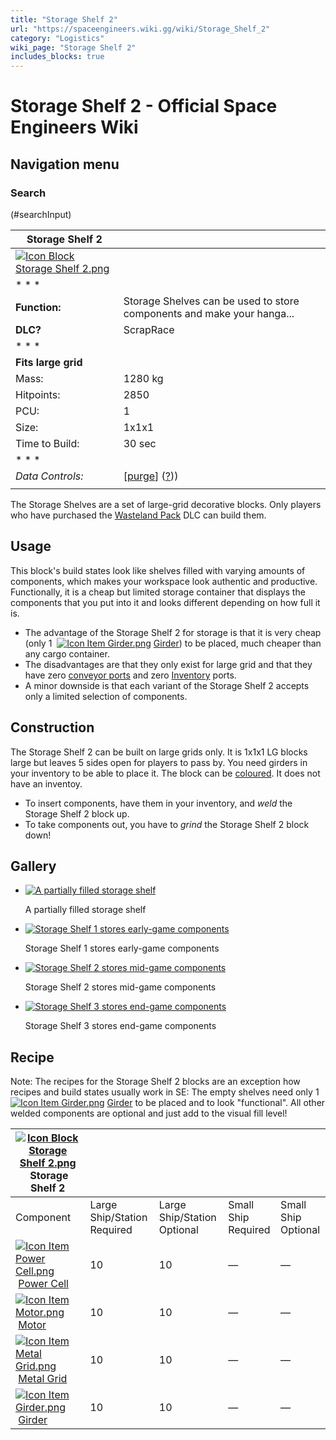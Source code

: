 ```yaml
---
title: "Storage Shelf 2"
url: "https://spaceengineers.wiki.gg/wiki/Storage_Shelf_2"
category: "Logistics"
wiki_page: "Storage Shelf 2"
includes_blocks: true
---
```


# Storage Shelf 2 - Official Space Engineers Wiki

## Navigation menu

### Search

(#searchInput)

| Storage Shelf 2 |     |
| --- | --- |
| [![Icon Block Storage Shelf 2.png](https://spaceengineers.wiki.gg/images/8/82/Icon_Block_Storage_Shelf_2.png?af7dc1)](https://spaceengineers.wiki.gg/wiki/File:Icon_Block_Storage_Shelf_2.png) |     |
| * * * |     |
| **Function:** | Storage Shelves can be used to store components and make your hanga... |
| **DLC?** | ScrapRace |
| * * * |     |
| **Fits large grid** |     |
| Mass: | 1280 kg |
| Hitpoints: | 2850 |
| PCU: | 1   |
| Size: | 1x1x1 |
| Time to Build: | 30 sec |
| * * * |     |
| _Data Controls:_ | \[[purge](https://spaceengineers.wiki.gg/wiki/Storage_Shelf_2?action=purge)\] ([?](https://spaceengineers.wiki.gg/wiki/Template:Info_Block))) |
|     |     |

The Storage Shelves are a set of large-grid decorative blocks. Only players who have purchased the [Wasteland Pack](https://spaceengineers.wiki.gg/wiki/Wasteland_Pack "Wasteland Pack") DLC can build them.

## Usage

This block's build states look like shelves filled with varying amounts of components, which makes your workspace look authentic and productive. Functionally, it is a cheap but limited storage container that displays the components that you put into it and looks different depending on how full it is.

*   The advantage of the Storage Shelf 2 for storage is that it is very cheap (only 1  [![Icon Item Girder.png](https://spaceengineers.wiki.gg/images/thumb/e/e9/Icon_Item_Girder.png/21px-Icon_Item_Girder.png?b2c906)](https://spaceengineers.wiki.gg/wiki/Girder "Girder") [Girder](https://spaceengineers.wiki.gg/wiki/Girder "Girder")) to be placed, much cheaper than any cargo container.
*   The disadvantages are that they only exist for large grid and that they have zero [conveyor ports](https://spaceengineers.wiki.gg/wiki/Conveyor_system "Conveyor system") and zero [Inventory](https://spaceengineers.wiki.gg/wiki/Inventory "Inventory") ports.
*   A minor downside is that each variant of the Storage Shelf 2 accepts only a limited selection of components.

## Construction

The Storage Shelf 2 can be built on large grids only. It is 1x1x1 LG blocks large but leaves 5 sides open for players to pass by. You need girders in your inventory to be able to place it. The block can be [coloured](https://spaceengineers.wiki.gg/wiki/Color "Color"). It does not have an inventoy.

*   To insert components, have them in your inventory, and _weld_ the Storage Shelf 2 block up.
*   To take components out, you have to _grind_ the Storage Shelf 2 block down!

## Gallery

*   [![A partially filled storage shelf](https://spaceengineers.wiki.gg/images/thumb/e/e8/Storage_shelve.jpg/120px-Storage_shelve.jpg?813f84)](https://spaceengineers.wiki.gg/wiki/File:Storage_shelve.jpg "A partially filled storage shelf")
    
    A partially filled storage shelf
    
*   [![Storage Shelf 1 stores early-game components](https://spaceengineers.wiki.gg/images/thumb/a/a6/Icon_Block_Storage_Shelf_1.png/120px-Icon_Block_Storage_Shelf_1.png?d8d7d2)](https://spaceengineers.wiki.gg/wiki/File:Icon_Block_Storage_Shelf_1.png "Storage Shelf 1 stores early-game components")
    
    Storage Shelf 1 stores early-game components
    
*   [![Storage Shelf 2 stores mid-game components](https://spaceengineers.wiki.gg/images/thumb/8/82/Icon_Block_Storage_Shelf_2.png/120px-Icon_Block_Storage_Shelf_2.png?af7dc1)](https://spaceengineers.wiki.gg/wiki/File:Icon_Block_Storage_Shelf_2.png "Storage Shelf 2 stores mid-game components")
    
    Storage Shelf 2 stores mid-game components
    
*   [![Storage Shelf 3 stores end-game components](https://spaceengineers.wiki.gg/images/thumb/9/98/Icon_Block_Storage_Shelf_3.png/120px-Icon_Block_Storage_Shelf_3.png?25eb25)](https://spaceengineers.wiki.gg/wiki/File:Icon_Block_Storage_Shelf_3.png "Storage Shelf 3 stores end-game components")
    
    Storage Shelf 3 stores end-game components
    

## Recipe

Note: The recipes for the Storage Shelf 2 blocks are an exception how recipes and build states usually work in SE: The empty shelves need only 1  [![Icon Item Girder.png](https://spaceengineers.wiki.gg/images/thumb/e/e9/Icon_Item_Girder.png/21px-Icon_Item_Girder.png?b2c906)](https://spaceengineers.wiki.gg/wiki/Girder "Girder") [Girder](https://spaceengineers.wiki.gg/wiki/Girder "Girder") to be placed and to look "functional". All other welded components are optional and just add to the visual fill level!

| [![Icon Block Storage Shelf 2.png](https://spaceengineers.wiki.gg/images/thumb/8/82/Icon_Block_Storage_Shelf_2.png/21px-Icon_Block_Storage_Shelf_2.png?af7dc1)](https://spaceengineers.wiki.gg/wiki/Storage_Shelf_2 "Storage Shelf 2") Storage Shelf 2 |     |     |     |     |
| --- | --- | --- | --- | --- |
| Component | Large Ship/Station  <br>Required | Large Ship/Station  <br>Optional | Small Ship  <br>Required | Small Ship  <br>Optional |
| [![Icon Item Power Cell.png](https://spaceengineers.wiki.gg/images/thumb/3/37/Icon_Item_Power_Cell.png/21px-Icon_Item_Power_Cell.png?29ae8b)](https://spaceengineers.wiki.gg/wiki/Power_Cell "Power Cell") [Power Cell](https://spaceengineers.wiki.gg/wiki/Power_Cell "Power Cell") | 10  | 10  | —   | —   |
| [![Icon Item Motor.png](https://spaceengineers.wiki.gg/images/thumb/2/2c/Icon_Item_Motor.png/21px-Icon_Item_Motor.png?4a2f3f)](https://spaceengineers.wiki.gg/wiki/Motor "Motor") [Motor](https://spaceengineers.wiki.gg/wiki/Motor "Motor") | 10  | 10  | —   | —   |
| [![Icon Item Metal Grid.png](https://spaceengineers.wiki.gg/images/thumb/1/16/Icon_Item_Metal_Grid.png/21px-Icon_Item_Metal_Grid.png?c674cf)](https://spaceengineers.wiki.gg/wiki/Metal_Grid "Metal Grid") [Metal Grid](https://spaceengineers.wiki.gg/wiki/Metal_Grid "Metal Grid") | 10  | 10  | —   | —   |
| [![Icon Item Girder.png](https://spaceengineers.wiki.gg/images/thumb/e/e9/Icon_Item_Girder.png/21px-Icon_Item_Girder.png?b2c906)](https://spaceengineers.wiki.gg/wiki/Girder "Girder") [Girder](https://spaceengineers.wiki.gg/wiki/Girder "Girder") | 10  | 10  | —   | —   |